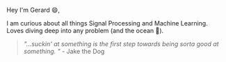 Hey I'm Gerard 😄,

I am curious about all things Signal Processing and Machine Learning. Loves diving deep into any problem (and the ocean 🤿).


> <i>"...suckin' at something is the first step towards being sorta good at something. "</i>
\- Jake the Dog

<!---
ghager93/ghager93 is a ✨ special ✨ repository because its `README.md` (this file) appears on your GitHub profile.
You can click the Preview link to take a look at your changes.
--->
